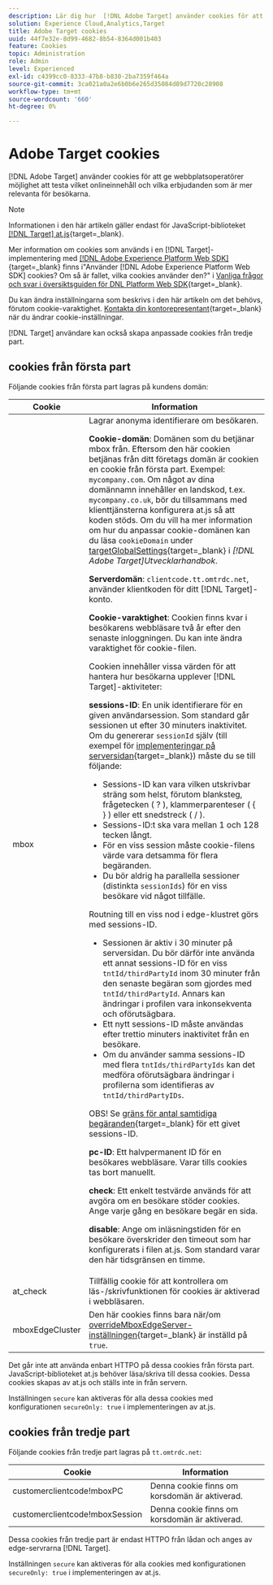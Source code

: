 ```yaml
---
description: Lär dig hur  [!DNL Adobe Target] använder cookies för att ge webbplatsoperatörer möjlighet att testa vilket onlineinnehåll och vilka erbjudanden som är mer relevanta för besökarna.
solution: Experience Cloud,Analytics,Target
title: Adobe Target cookies
uuid: 44f7e32e-8d99-4682-8b54-8364d001b403
feature: Cookies
topic: Administration
role: Admin
level: Experienced
exl-id: c4399cc0-8333-47b8-b830-2ba7359f464a
source-git-commit: 3ca021a0a2e6b0b6e265d35084d89d7720c28908
workflow-type: tm+mt
source-wordcount: '660'
ht-degree: 0%

---
```


# Adobe Target cookies

[!DNL Adobe Target] använder cookies för att ge webbplatsoperatörer möjlighet att testa vilket onlineinnehåll och vilka erbjudanden som är mer relevanta för besökarna.

>[!NOTE]
>
>Informationen i den här artikeln gäller endast för JavaScript-biblioteket [[!DNL Target] at.js](https://experienceleague.adobe.com/docs/target-dev/developer/client-side/at-js-implementation/functions-overview/targetglobalsettings.html){target=_blank}.
>
>Mer information om cookies som används i en [!DNL Target]-implementering med [[!DNL Adobe Experience Platform Web SDK]](https://experienceleague.adobe.com/docs/experience-platform/edge/home.html){target=_blank} finns i&quot;Använder [!DNL Adobe Experience Platform Web SDK] cookies? Om så är fallet, vilka cookies använder den?&quot; i [Vanliga frågor och svar i översiktsguiden för DNL Platform Web SDK](https://experienceleague.adobe.com/docs/experience-platform/edge/web-sdk-faq.html){target=_blank}.
>
>Du kan ändra inställningarna som beskrivs i den här artikeln om det behövs, förutom cookie-varaktighet. [Kontakta din kontorepresentant](https://experienceleague.adobe.com/docs/target/using/cmp-resources-and-contact-information.html){target=_blank} när du ändrar cookie-inställningar.
>
>[!DNL Target] användare kan också skapa anpassade cookies från tredje part.

## cookies från första part

Följande cookies från första part lagras på kundens domän:

| Cookie | Information |
| --- | --- |
| mbox | Lagrar anonyma identifierare om besökaren.<P>**Cookie-domän**: Domänen som du betjänar mbox från. Eftersom den här cookien betjänas från ditt företags domän är cookien en cookie från första part. Exempel: `mycompany.com`. Om något av dina domännamn innehåller en landskod, t.ex. `mycompany.co.uk`, bör du tillsammans med klienttjänsterna konfigurera at.js så att koden stöds. Om du vill ha mer information om hur du anpassar cookie-domänen kan du läsa `cookieDomain` under [targetGlobalSettings](https://experienceleague.adobe.com/docs/target-dev/developer/client-side/at-js-implementation/functions-overview/targetglobalsettings.html){target=_blank} i *[!DNL Adobe Target]Utvecklarhandbok*.<P>**Serverdomän**: `clientcode.tt.omtrdc.net`, använder klientkoden för ditt [!DNL Target]-konto.<P>**Cookie-varaktighet**: Cookien finns kvar i besökarens webbläsare två år efter den senaste inloggningen. Du kan inte ändra varaktighet för cookie-filen.<P>Cookien innehåller vissa värden för att hantera hur besökarna upplever [!DNL Target]-aktiviteter:<P>**sessions-ID**: En unik identifierare för en given användarsession. Som standard går sessionen ut efter 30 minuters inaktivitet. Om du genererar `sessionId` själv (till exempel för [implementeringar på serversidan](https://experienceleague.adobe.com/docs/target-dev/developer/server-side/server-side-overview.html){target=_blank}) måste du se till följande:<ul><li>Sessions-ID kan vara vilken utskrivbar sträng som helst, förutom blanksteg, frågetecken ( ? ), klammerparenteser ( { } ) eller ett snedstreck ( / ).</li><li>Sessions-ID:t ska vara mellan 1 och 128 tecken långt.</li><li>För en viss session måste cookie-filens värde vara detsamma för flera begäranden.</li><li>Du bör aldrig ha parallella sessioner (distinkta `sessionIds`) för en viss besökare vid något tillfälle.</li></ul>Routning till en viss nod i edge-klustret görs med sessions-ID.<ul><li>Sessionen är aktiv i 30 minuter på serversidan. Du bör därför inte använda ett annat sessions-ID för en viss `tntId/thirdPartyId` inom 30 minuter från den senaste begäran som gjordes med `tntId/thirdPartyId`. Annars kan ändringar i profilen vara inkonsekventa och oförutsägbara.</li><li>Ett nytt sessions-ID måste användas efter trettio minuters inaktivitet från en besökare.</li><li>Om du använder samma sessions-ID med flera `tntIds/thirdPartyIds` kan det medföra oförutsägbara ändringar i profilerna som identifieras av `tntId/thirdPartyIDs`.</li></ul>OBS! Se [gräns för antal samtidiga begäranden](https://experienceleague.adobe.com/docs/target/using/troubleshoot/target-limits.html?lang=en#content-delivery){target=_blank} för ett givet sessions-ID.<P>**pc-ID**: Ett halvpermanent ID för en besökares webbläsare. Varar tills cookies tas bort manuellt.<P>**check**: Ett enkelt testvärde används för att avgöra om en besökare stöder cookies. Ange varje gång en besökare begär en sida.<P>**disable**: Ange om inläsningstiden för en besökare överskrider den timeout som har konfigurerats i filen at.js. Som standard varar den här tidsgränsen en timme. |
| at_check | Tillfällig cookie för att kontrollera om läs-/skrivfunktionen för cookies är aktiverad i webbläsaren. |
| mboxEdgeCluster | Den här cookies finns bara när/om [overrideMboxEdgeServer-inställningen](https://experienceleague.adobe.com/docs/target-dev/developer/client-side/at-js-implementation/functions-overview/targetglobalsettings.html){target=_blank} är inställd på `true`. |

Det går inte att använda enbart HTTPO på dessa cookies från första part. JavaScript-biblioteket at.js behöver läsa/skriva till dessa cookies. Dessa cookies skapas av at.js och ställs inte in från servern.

Inställningen `secure` kan aktiveras för alla dessa cookies med konfigurationen `secureOnly: true` i implementeringen av at.js.

## cookies från tredje part

Följande cookies från tredje part lagras på `tt.omtrdc.net`:

| Cookie | Information |
| --- | --- |
| customerclientcode!mboxPC | Denna cookie finns om korsdomän är aktiverad. |
| customerclientcode!mboxSession | Denna cookie finns om korsdomän är aktiverad. |

Dessa cookies från tredje part är endast HTTPO från lådan och anges av edge-servrarna [!DNL Target].

Inställningen `secure` kan aktiveras för alla cookies med konfigurationen `secureOnly: true` i implementeringen av at.js.